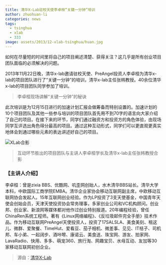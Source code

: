 ```yaml
---
title: 清华X-Lab驻校天使李卓桓“关键一分钟”培训
author: zhuohuan-li
categories: news
tags:
  - tsinghua
  - xlab
  - 333
image: assets/2013/12-xlab-tsinghua/huan.jpg
---
```


如何在尽量短的时间里将自己的项目阐述清楚、获得关注？这几乎是所有创业项目团队面临的必须解决的问题。

2013年11月22日晚，清华x-lab邀请驻校天使、PreAngel投资人李卓桓为清华x-lab的项目团队进行了“关键一分钟”的培训，清华x-lab主任张帏教授。40余位清华x-lab的项目团队同学参加了培训。

> 李卓桓现场讲解“关键一分钟”的秘诀

此次培训是为12月15日进行的加速计划汇报会做筹备而特别设置的。加速计划的10个项目团队及其他一些参与培训的项目团队首先用不到70字的语言向大家介绍了自己的项目。在接下来的环节，同学们通过融资方和投资方的角色体验，由现场同学互评选出角色得分最高的项目。通过这种互动形式，同学们可以更直观更真实地体会到通过哪些元素的表达讲述好自己的项目。

![XLab合影](/assets/2013/12-xlab-tsinghua/group.jpg)

> 互动环节胜出的项目团队与主讲人李卓桓学长及清华x-lab主任张帏教授合影

### 【主讲人介绍】

李卓桓：曾是zixia BBS、优酷网、叽歪网创始人，水木清华BBS站长。清华大学本科，中欧国际工商学院EMBA。清华企业家协会移动互联网副主席，中欧移动互联网协会发起人。15年互联网创业经验。作为LP投资了3支天使基金，中国青年天使会创始会员，天津天使投资协会常务理事，多家创业公司和VC机构顾问。创业邦、创业家、新浪网等媒体都对他作过创业特别报道。20年编程经验，曾任ChinaRen系统工程师。著有《Linux网络编程》、《反垃圾邮件完全手册》技术作品。作为移动互联网PreAngel天使投资人，投资了17SALSLA、美食美刻、租这儿、微群、爱聚餐、TimeHut、爱看豆、茄子相机、微差事、见见、IT桔子、司机邦、车小弟、一起阔步、酒咔嚓、康诺云、美食送、珠宝网、游友、拍家网、LavaRadio、快用、多多、萌宠360、旅行淘、网趣宝贝、水母互动、友加等30家移动互联网初创企业。

> 源自：[清华X-Lab](http://www.x-lab.tsinghua.edu.cn/?c=voice&a=show&id=76)
